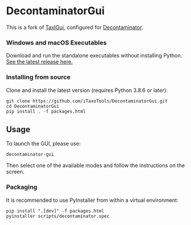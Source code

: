 # DecontaminatorGui

This is a fork of [TaxIGui](https://github.com/iTaxoTools/TaxIGui),
configured for [Decontaminator](https://github.com/iTaxoTools/Decontaminator).


### Windows and macOS Executables
Download and run the standalone executables without installing Python.</br>
[See the latest release here.](https://github.com/iTaxoTools/DecontaminatorGui/releases/latest)


### Installing from source
Clone and install the latest version (requires Python 3.8.6 or later):
```
git clone https://github.com/iTaxoTools/DecontaminatorGui.git
cd DecontaminatorGui
pip install . -f packages.html
```


## Usage
To launch the GUI, please use:
```
decontaminator-gui
```

Then select one of the available modes and follow the instructions on the screen.


### Packaging

It is recommended to use PyInstaller from within a virtual environment:
```
pip install ".[dev]" -f packages.html
pyinstaller scripts/decontaminator.spec
```

